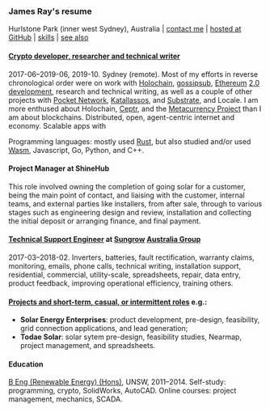 ### James Ray's resume

Hurlstone Park (inner west Sydney), Australia | [contact me](https://docs.google.com/forms/d/e/1FAIpQLSeY71SEvQhHWlspzkvw0odpfdjqdEyy8ORL8XtRMFMQkzYfQg/viewform) | [hosted at GitHub](https://github.com/jamesray1/cv) | [skills](skills.md) | [see also](see-also.md)

#### [Crypto developer, researcher and technical writer](crypto-industry-experience.md)

2017-06–2019-06, 2019-10. Sydney (remote). Most of my efforts in reverse chronological order were on work with [Holochain](https://holochain.org), [gossipsub](https://github.com/libp2p/rust-libp2p/pull/767), [Ethereum](https://ethereum.org/) [2.0](https://github.com/ethereum/eth2.0-specs) [development](https://github.com/Drops-of-Diamond/diamond_drops), research and technical writing, as well as a couple of other projects with [Pocket Network](https://pokt.network/), [Katallassos](https://katallassos.com), and [Substrate](https://www.parity.io/substrate/), and Locale. I am more enthused about Holochain, [Ceptr](http://ceptr.org/), and the [Metacurrency Project](http://metacurrency.org/) than I am about blockchains. Distributed, open, agent-centric internet and economy. Scalable apps with

Programming languages: mostly used [Rust](https://www.rust-lang.org/), but also studied and/or used [Wasm](https://webassembly.org/), Javascript, Go, Python, and C++.

#### Project Manager at ShineHub

This role involved owning the completion of going solar for a customer, being the main point of contact, and liaising with the customer, internal teams, and external parties like installers, from after sale, through to various stages such as engineering design and review, installation and collecting the initial deposit or arranging finance, and final payment.

#### [Technical Support Engineer](tech-support-eng-SG.md) at [Sungrow](https://en.sungrowpower.com/) [Australia Group](https://www.sungrowpower.com.au/)

2017-03–2018-02. Inverters, batteries, fault rectification, warranty claims, monitoring, emails, phone calls, technical writing, installation support, residential, commercial, utility-scale, spreadsheets, repair, data entry, product feedback, improving operational efficiency, training others.

#### [Projects and short-term, casual, or intermittent roles](projects.md) e.g.:

- **Solar Energy Enterprises**: product development, pre-design, feasibility, grid connection applications, and lead generation;
- **Todae Solar**: solar sytem pre-design, feasibility studies, Nearmap, project management, and spreadsheets.

#### Education

[B Eng (Renewable Energy) (Hons)](education.md), UNSW, 2011–2014. 
Self-study: programming, crypto, SolidWorks, AutoCAD. Online courses: project management, mechanics, SCADA.
